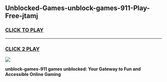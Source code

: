
## Unblocked-Games-unblock-games-911-Play-Free-jtamj
<h3>
<a href="https://premium76.site?title=unblock-games-911&ref=20A">CLICK TO PLAY</a></h3>
<hr>

<h3>
<a href="https://premium76.site?title=unblock-games-911&ref=20A">CLICK 2 PLAY</a>
  
</h3>

<a href="https://premium76.site?title=unblock-games-911&ref=20A"><img src="https://clearcache.store/games.png"></a>


**unblock-games-911 games unblocked: Your Gateway to Fun and Accessible Online Gaming**
